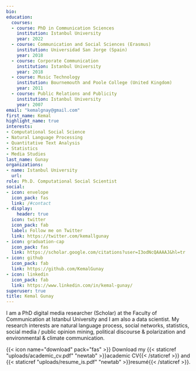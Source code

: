 ```yaml
---
bio: 
education:
  courses:
  - course: PhD in Communication Sciences
    institution: Istanbul University
    year: 2022
  - course: Communication and Social Sciences (Erasmus)
    institution: Universidad San Jorge (Spain)
    year: 2018    
  - course: Corporate Communication
    institution: Istanbul University
    year: 2018
  - course: Music Technology
    institution: Bournemouth and Poole College (United Kingdom)
    year: 2011    
  - course: Public Relations and Publicity
    institution: Istanbul University
    year: 2007
email: "kemalgnay@gmail.com"
first_name: Kemal
highlight_name: true
interests:
- Computational Social Science
- Natural Language Processing
- Quantitative Text Analysis
- Statistics
- Media Studies
last_name: Gunay
organizations:
- name: Istanbul University
  url: 
role: Ph.D. Computational Social Scientist
social:
- icon: envelope
  icon_pack: fas
  link: /#contact
- display:
    header: true
  icon: twitter
  icon_pack: fab
  label: Follow me on Twitter
  link: https://twitter.com/kemallgunay
- icon: graduation-cap
  icon_pack: fas
  link: https://scholar.google.com/citations?user=I3odNcQAAAAJ&hl=tr
- icon: github
  icon_pack: fab
  link: https://github.com/KemalGunay
- icon: linkedin
  icon_pack: fab
  link: https://www.linkedin.com/in/kemal-gunay/
superuser: true
title: Kemal Gunay
---
```



I am a PhD digital media researcher (Scholar) at the Faculty of Communication at Istanbul University and I am also a data scientist. My research interests are natural language process, social networks, statistics, social media / public opinion mining, political discourse & polarization and environmental & climate communication.



{{< icon name="download" pack="fas" >}} Download my {{< staticref "uploads/academic_cv.pdf" "newtab" >}}academic CV{{< /staticref >}}  and {{< staticref "uploads/resume_is.pdf" "newtab" >}}resumé{{< /staticref >}}.
